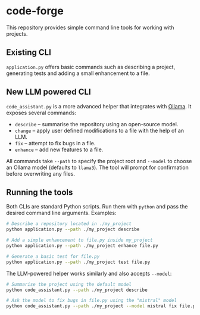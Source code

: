 # code-forge

This repository provides simple command line tools for working with projects.

## Existing CLI

`application.py` offers basic commands such as describing a project, generating tests and adding a small enhancement to a file.

## New LLM powered CLI

`code_assistant.py` is a more advanced helper that integrates with [Ollama](https://ollama.com/).
It exposes several commands:

- `describe` – summarise the repository using an open-source model.
- `change` – apply user defined modifications to a file with the help of an LLM.
- `fix` – attempt to fix bugs in a file.
- `enhance` – add new features to a file.

All commands take `--path` to specify the project root and `--model` to choose an Ollama model (defaults to `llama3`). The tool will prompt for confirmation before overwriting any files.

## Running the tools

Both CLIs are standard Python scripts. Run them with `python` and pass the desired command line arguments. Examples:

```bash
# Describe a repository located in ./my_project
python application.py --path ./my_project describe

# Add a simple enhancement to file.py inside my_project
python application.py --path ./my_project enhance file.py

# Generate a basic test for file.py
python application.py --path ./my_project test file.py
```

The LLM-powered helper works similarly and also accepts `--model`:

```bash
# Summarise the project using the default model
python code_assistant.py --path ./my_project describe

# Ask the model to fix bugs in file.py using the "mistral" model
python code_assistant.py --path ./my_project --model mistral fix file.py
```
